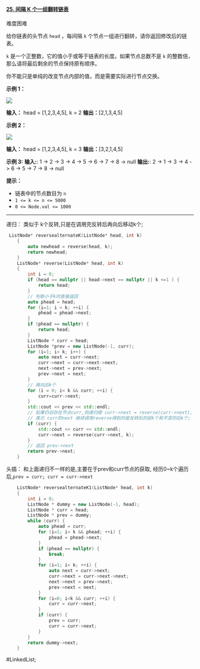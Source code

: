 #### [25. 间隔 K 个一组翻转链表](https://leetcode.cn/problems/reverse-nodes-in-k-group/)
难度困难

给你链表的头节点 `head` ，每间隔 `k` 个节点一组进行翻转，请你返回修改后的链表。

`k` 是一个正整数，它的值小于或等于链表的长度。如果节点总数不是 `k` 的整数倍，那么请将最后剩余的节点保持原有顺序。

你不能只是单纯的改变节点内部的值，而是需要实际进行节点交换。

**示例 1：**

![](https://assets.leetcode.com/uploads/2020/10/03/reverse_ex1.jpg)

**输入：** head = [1,2,3,4,5], k = 2
**输出：**[2,1,3,4,5]

**示例 2：**

![](https://assets.leetcode.com/uploads/2020/10/03/reverse_ex2.jpg)

**输入：** head = [1,2,3,4,5], k = 3
**输出：**[3,2,1,4,5]

**示例 3:**
**输入:**: 1 -> 2 -> 3 -> 4 -> 5 -> 6 -> 7 -> 8 -> null
**输出:**: 2 -> 1 -> 3 -> 4 -> 6 -> 5 -> 7 -> 8 -> null

**提示：**

-   链表中的节点数目为 `n`
-   `1 <= k <= n <= 5000`
-   `0 <= Node.val <= 1000`
---- ----
递归：
类似于 k个反转,只是在调用完反转后再向后移动k个;
```cpp
 ListNode* reversealternateK(ListNode* head, int k)
    {
        auto newhead = reverse(head, k);
        return newhead;
    }
    ListNode* reverse(ListNode* head, int k)
    {
        int i = 0;
        if (head == nullptr || head->next == nullptr || k <=1 ) {
            return head;
        }
        // 判断小于k时直接返回
        auto phead = head;
        for (i=1; i < k; ++i) {
            phead = phead->next;
        }
        if (phead == nullptr) {
            return head;
        }
        ListNode * curr = head;
        ListNode *prev = new ListNode(-1, curr);
        for (i=1; i< k; i++) {
            auto next = curr->next;
            curr->next = curr->next->next;
            next->next = prev->next;
            prev->next = next;
        }
        // 再向后k个
        for (i = 0; i< k && curr; ++i) {
            curr=curr->next;
        }
        std::cout << prev << std::endl;
        // 如果仍旧存在节点curr,则递归使 curr->next = reverse(curr->next),
        // 表示 curr的next 继续调用reverse得到的是反转后的前k个和不变的后k个;
        if (curr) {
            std::cout << curr << std::endl;
            curr->next = reverse(curr->next, k);
        }
        // 返回 prev->next
        return prev->next;
    }
```

头插：
和上面递归不一样的是,主要在于prev和curr节点的获取,
经历0~k个遍历后,`prev = curr; curr = curr->next`
```cpp
    ListNode* reversealternateK1(ListNode* head, int k)
    {
        int i = 0;
        ListNode * dummy = new ListNode(-1, head);
        ListNode * curr = head;
        ListNode * prev = dummy;
        while (curr) {
            auto phead = curr;
            for (i=1; i< k && phead; ++i) {
                phead = phead->next;
            }
            if (phead == nullptr) {
                break;
            }
            for (i=1; i< k; ++i) {
                auto next = curr->next;
                curr->next = curr->next->next;
                next->next = prev->next;
                prev->next = next;
            }
            for (i=0; i<k && curr; ++i) {
                curr = curr->next;
            }
            if (curr) {
                prev = curr;
                curr = curr->next;
            }
        }
        return dummy->next;
    }
```
#LinkedList;
